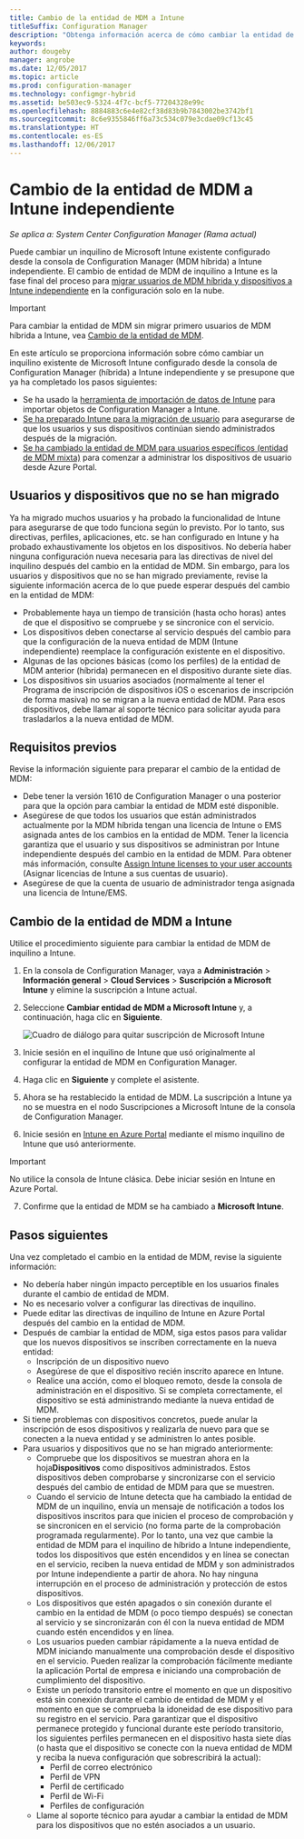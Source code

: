 ```yaml
---
title: Cambio de la entidad de MDM a Intune
titleSuffix: Configuration Manager
description: "Obtenga información acerca de cómo cambiar la entidad de MDM desde Configuration Manager (híbrido) a Intune independiente."
keywords: 
author: dougeby
manager: angrobe
ms.date: 12/05/2017
ms.topic: article
ms.prod: configuration-manager
ms.technology: configmgr-hybrid
ms.assetid: be503ec9-5324-4f7c-bcf5-77204328e99c
ms.openlocfilehash: 8884883c6e4e82cf38d83b9b7843002be3742bf1
ms.sourcegitcommit: 8c6e9355846ff6a73c534c079e3cdae09cf13c45
ms.translationtype: HT
ms.contentlocale: es-ES
ms.lasthandoff: 12/06/2017
---
```

# <a name="change-your-mdm-authority-to-intune-standalone"></a>Cambio de la entidad de MDM a Intune independiente

*Se aplica a: System Center Configuration Manager (Rama actual)*    

Puede cambiar un inquilino de Microsoft Intune existente configurado desde la consola de Configuration Manager (MDM híbrida) a Intune independiente. El cambio de entidad de MDM de inquilino a Intune es la fase final del proceso para [migrar usuarios de MDM híbrida y dispositivos a Intune independiente](migrate-hybridmdm-to-intunesa.md) en la configuración solo en la nube.    

> [!Important]    
> Para cambiar la entidad de MDM sin migrar primero usuarios de MDM híbrida a Intune, vea [Cambio de la entidad de MDM](change-mdm-authority.md).

En este artículo se proporciona información sobre cómo cambiar un inquilino existente de Microsoft Intune configurado desde la consola de Configuration Manager (híbrida) a Intune independiente y se presupone que ya ha completado los pasos siguientes:
- Se ha usado la [herramienta de importación de datos de Intune](migrate-import-data.md) para importar objetos de Configuration Manager a Intune. 
- [Se ha preparado Intune para la migración de usuario](migrate-prepare-intune.md) para asegurarse de que los usuarios y sus dispositivos continúan siendo administrados después de la migración.
- [Se ha cambiado la entidad de MDM para usuarios específicos (entidad de MDM mixta)](migrate-mixed-authority.md) para comenzar a administrar los dispositivos de usuario desde Azure Portal.


## <a name="users-and-devices-that-have-not-been-migrated"></a>Usuarios y dispositivos que no se han migrado
Ya ha migrado muchos usuarios y ha probado la funcionalidad de Intune para asegurarse de que todo funciona según lo previsto. Por lo tanto, sus directivas, perfiles, aplicaciones, etc. se han configurado en Intune y ha probado exhaustivamente los objetos en los dispositivos. No debería haber ninguna configuración nueva necesaria para las directivas de nivel del inquilino después del cambio en la entidad de MDM. Sin embargo, para los usuarios y dispositivos que no se han migrado previamente, revise la siguiente información acerca de lo que puede esperar después del cambio en la entidad de MDM:    
- Probablemente haya un tiempo de transición (hasta ocho horas) antes de que el dispositivo se compruebe y se sincronice con el servicio.
- Los dispositivos deben conectarse al servicio después del cambio para que la configuración de la nueva entidad de MDM (Intune independiente) reemplace la configuración existente en el dispositivo.
- Algunas de las opciones básicas (como los perfiles) de la entidad de MDM anterior (híbrida) permanecen en el dispositivo durante siete días. 
- Los dispositivos sin usuarios asociados (normalmente al tener el Programa de inscripción de dispositivos iOS o escenarios de inscripción de forma masiva) no se migran a la nueva entidad de MDM. Para esos dispositivos, debe llamar al soporte técnico para solicitar ayuda para trasladarlos a la nueva entidad de MDM.

## <a name="prerequisites"></a>Requisitos previos
Revise la información siguiente para preparar el cambio de la entidad de MDM:
- Debe tener la versión 1610 de Configuration Manager o una posterior para que la opción para cambiar la entidad de MDM esté disponible.
- Asegúrese de que todos los usuarios que están administrados actualmente por la MDM híbrida tengan una licencia de Intune o EMS asignada antes de los cambios en la entidad de MDM. Tener la licencia garantiza que el usuario y sus dispositivos se administran por Intune independiente después del cambio en la entidad de MDM. Para obtener más información, consulte [Assign Intune licenses to your user accounts](https://docs.microsoft.com/intune/get-started/start-with-a-paid-subscription-to-microsoft-intune-step-4) (Asignar licencias de Intune a sus cuentas de usuario).
- Asegúrese de que la cuenta de usuario de administrador tenga asignada una licencia de Intune/EMS.

## <a name="change-the-mdm-authority-to-intune"></a>Cambio de la entidad de MDM a Intune
Utilice el procedimiento siguiente para cambiar la entidad de MDM de inquilino a Intune.

1.  En la consola de Configuration Manager, vaya a **Administración** &gt; **Información general** &gt; **Cloud Services** &gt; **Suscripción a Microsoft Intune** y elimine la suscripción a Intune actual.
2.  Seleccione **Cambiar entidad de MDM a Microsoft Intune** y, a continuación, haga clic en **Siguiente**.

    ![Cuadro de diálogo para quitar suscripción de Microsoft Intune](media/mdm-change-delete-subscription.png)
3.  Inicie sesión en el inquilino de Intune que usó originalmente al configurar la entidad de MDM en Configuration Manager.
4.  Haga clic en **Siguiente** y complete el asistente.
5.  Ahora se ha restablecido la entidad de MDM. La suscripción a Intune ya no se muestra en el nodo Suscripciones a Microsoft Intune de la consola de Configuration Manager.
6.  Inicie sesión en [Intune en Azure Portal](https://portal.azure.com/#blade/Microsoft_Intune_DeviceSettings/ExtensionLandingBlade/overview) mediante el mismo inquilino de Intune que usó anteriormente.    

  > [!Important]    
  > No utilice la consola de Intune clásica. Debe iniciar sesión en Intune en Azure Portal.
7.  Confirme que la entidad de MDM se ha cambiado a **Microsoft Intune**. 

## <a name="next-steps"></a>Pasos siguientes
Una vez completado el cambio en la entidad de MDM, revise la siguiente información:
- No debería haber ningún impacto perceptible en los usuarios finales durante el cambio de entidad de MDM. 
- No es necesario volver a configurar las directivas de inquilino. 
- Puede editar las directivas de inquilino de Intune en Azure Portal después del cambio en la entidad de MDM.
-  Después de cambiar la entidad de MDM, siga estos pasos para validar que los nuevos dispositivos se inscriben correctamente en la nueva entidad:   
    - Inscripción de un dispositivo nuevo
    - Asegúrese de que el dispositivo recién inscrito aparece en Intune.
    - Realice una acción, como el bloqueo remoto, desde la consola de administración en el dispositivo. Si se completa correctamente, el dispositivo se está administrando mediante la nueva entidad de MDM.
- Si tiene problemas con dispositivos concretos, puede anular la inscripción de esos dispositivos y realizarla de nuevo para que se conecten a la nueva entidad y se administren lo antes posible.
- Para usuarios y dispositivos que no se han migrado anteriormente:
    - Compruebe que los dispositivos se muestran ahora en la hoja**Dispositivos** como dispositivos administrados. Estos dispositivos deben comprobarse y sincronizarse con el servicio después del cambio de entidad de MDM para que se muestren. 
    - Cuando el servicio de Intune detecta que ha cambiado la entidad de MDM de un inquilino, envía un mensaje de notificación a todos los dispositivos inscritos para que inicien el proceso de comprobación y se sincronicen en el servicio (no forma parte de la comprobación programada regularmente). Por lo tanto, una vez que cambie la entidad de MDM para el inquilino de híbrido a Intune independiente, todos los dispositivos que estén encendidos y en línea se conectan en el servicio, reciben la nueva entidad de MDM y son administrados por Intune independiente a partir de ahora. No hay ninguna interrupción en el proceso de administración y protección de estos dispositivos.
    - Los dispositivos que estén apagados o sin conexión durante el cambio en la entidad de MDM (o poco tiempo después) se conectan al servicio y se sincronizarán con él con la nueva entidad de MDM cuando estén encendidos y en línea.  
    - Los usuarios pueden cambiar rápidamente a la nueva entidad de MDM iniciando manualmente una comprobación desde el dispositivo en el servicio. Pueden realizar la comprobación fácilmente mediante la aplicación Portal de empresa e iniciando una comprobación de cumplimiento del dispositivo.
    - Existe un período transitorio entre el momento en que un dispositivo está sin conexión durante el cambio de entidad de MDM y el momento en que se comprueba la idoneidad de ese dispositivo para su registro en el servicio. Para garantizar que el dispositivo permanece protegido y funcional durante este período transitorio, los siguientes perfiles permanecen en el dispositivo hasta siete días (o hasta que el dispositivo se conecte con la nueva entidad de MDM y reciba la nueva configuración que sobrescribirá la actual):
        - Perfil de correo electrónico
        - Perfil de VPN
        - Perfil de certificado
        - Perfil de Wi-Fi
        - Perfiles de configuración
    - Llame al soporte técnico para ayudar a cambiar la entidad de MDM para los dispositivos que no estén asociados a un usuario. 
